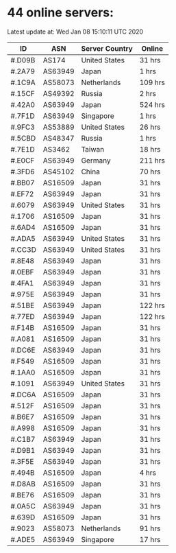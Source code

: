 # 44 online servers:

Latest update at: Wed Jan 08 15:10:11 UTC 2020

| ID | ASN | Server Country | Online |
| -- | --- | -------------- | ------ |
| #.D09B | AS174 | United States | 31 hrs |
| #.2A79 | AS63949 | Japan | 1 hrs |
| #.1C9A | AS58073 | Netherlands | 109 hrs |
| #.15CF | AS49392 | Russia | 2 hrs |
| #.42A0 | AS63949 | Japan | 524 hrs |
| #.7F1D | AS63949 | Singapore | 1 hrs |
| #.9FC3 | AS53889 | United States | 26 hrs |
| #.5CBD | AS48347 | Russia | 1 hrs |
| #.7E1D | AS3462 | Taiwan | 18 hrs |
| #.E0CF | AS63949 | Germany | 211 hrs |
| #.3FD6 | AS45102 | China | 70 hrs |
| #.BB07 | AS16509 | Japan | 31 hrs |
| #.EF72 | AS63949 | Japan | 31 hrs |
| #.6079 | AS63949 | United States | 31 hrs |
| #.1706 | AS16509 | Japan | 31 hrs |
| #.6AD4 | AS16509 | Japan | 31 hrs |
| #.ADA5 | AS63949 | United States | 31 hrs |
| #.CC3D | AS63949 | United States | 31 hrs |
| #.8E48 | AS63949 | Japan | 31 hrs |
| #.0EBF | AS63949 | Japan | 31 hrs |
| #.4FA1 | AS63949 | Japan | 31 hrs |
| #.975E | AS63949 | Japan | 31 hrs |
| #.51BE | AS63949 | Japan | 122 hrs |
| #.77ED | AS63949 | Japan | 122 hrs |
| #.F14B | AS16509 | Japan | 31 hrs |
| #.A081 | AS16509 | Japan | 31 hrs |
| #.DC6E | AS63949 | Japan | 31 hrs |
| #.F549 | AS16509 | Japan | 31 hrs |
| #.1AA0 | AS16509 | Japan | 31 hrs |
| #.1091 | AS63949 | United States | 31 hrs |
| #.DC6A | AS16509 | Japan | 31 hrs |
| #.512F | AS16509 | Japan | 31 hrs |
| #.B6E7 | AS16509 | Japan | 31 hrs |
| #.A998 | AS16509 | Japan | 31 hrs |
| #.C1B7 | AS63949 | Japan | 31 hrs |
| #.D9B1 | AS63949 | Japan | 31 hrs |
| #.3F5E | AS63949 | Japan | 31 hrs |
| #.494B | AS16509 | Japan | 4 hrs |
| #.D8AB | AS16509 | Japan | 31 hrs |
| #.BE76 | AS16509 | Japan | 31 hrs |
| #.0A5C | AS63949 | Japan | 31 hrs |
| #.639D | AS16509 | Japan | 31 hrs |
| #.9023 | AS58073 | Netherlands | 91 hrs |
| #.ADE5 | AS63949 | Singapore | 17 hrs |

